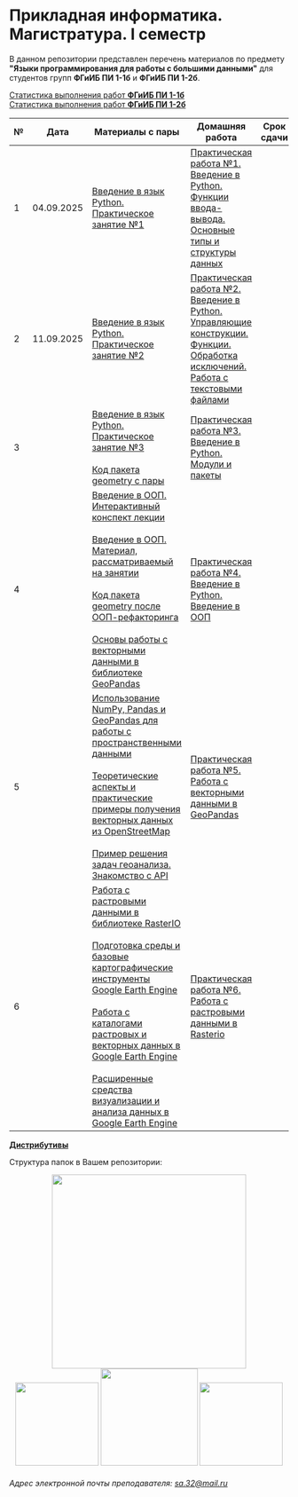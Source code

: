 # Прикладная информатика. Магистратура. I семестр
В данном репозитории представлен перечень материалов по предмету **"Языки программирования для работы с большими данными"** для студентов групп **ФГиИБ ПИ 1-1б** и **ФГиИБ ПИ 1-2б**.

[Статистика выполнения работ **ФГиИБ ПИ 1-1б**](https://docs.google.com/spreadsheets/d/1CVikRlmecWbLVFZJQ3b6dAR56H7_XW263LFuinffXZw/edit?gid=1016233301#gid=1016233301)  
[Статистика выполнения работ **ФГиИБ ПИ 1-2б**](https://docs.google.com/spreadsheets/d/1CVikRlmecWbLVFZJQ3b6dAR56H7_XW263LFuinffXZw/edit?gid=1533910966#gid=1533910966)  

| №   | Дата       | Материалы с пары                     | Домашняя работа                  | Срок сдачи|
|-----|------------|------------------------------------------------|------------------------------------------------|------------|
| 1   | 04.09.2025 | [Введение в язык Python. Практическое занятие №1](https://u.to/lGzsIQ) | [Практическая работа №1. Введение в Python. Функции ввода-вывода. Основные типы и структуры данных](https://colab.research.google.com/drive/12RmNMg7fj3D6-J1rGKPgQuvLstbqbdow?usp=sharing) | |
| 2   | 11.09.2025 | [Введение в язык Python. Практическое занятие №2](https://u.to/Sk4YIQ) | [Практическая работа №2. Введение в Python. Управляющие конструкции. Функции. Обработка исключений. Работа с текстовыми файлами](https://colab.research.google.com/drive/1HAfJDzyrACVf_GOsnBxMH9R-Em9g8GVq?usp=sharing) | |
| 3   |   | [Введение в язык Python. Практическое занятие №3](https://u.to/qJIYIQ)<br><br>[Код пакета geometry с пары](https://u.to/IZIYIQ) | [Практическая работа №3. Введение в Python. Модули и пакеты](https://colab.research.google.com/drive/1eOf96hMjeNojqpC0c-tPSjXTcXdFnBkm?usp=sharing) | |
| 4  |   | [Введение в ООП. Интерактивный конспект лекции](https://u.to/0zdRIQ)<br><br>[Введение в ООП. Материал, рассматриваемый на занятии](https://u.to/wQw3Ig)<br><br>[Код пакета geometry после ООП-рефакторинга](https://u.to/ZIxRIQ)<br><br>[Основы работы с векторными данными в библиотеке GeoPandas](https://u.to/qCswIg) | [Практическая работа №4. Введение в Python. Введение в ООП](https://colab.research.google.com/drive/138SUZ6q_zE7koDMrg8AuttZG7d_C6-TB?usp=sharing) | |
| 5  |   | [Использование NumPy, Pandas и GeoPandas для работы с пространственными данными](https://u.to/rk86Ig)<br><br>[Теоретические аспекты и практические примеры получения векторных данных из OpenStreetMap](https://u.to/9SdwIQ)<br><br>[Пример решения задач геоанализа. Знакомство с API](https://u.to/HT9-IQ) | [Практическая работа №5. Работа с векторными данными в GeoPandas](https://colab.research.google.com/drive/1rBJE7G6-jNp1xxZO3HJOL0qvjmdKx0ue?usp=sharing&clckid=1fcca8c2) | |
| 6  |   | [Работа с растровыми данными в библиотеке RasterIO](https://u.to/4jZwIQ)<br><br>[Подготовка среды и базовые картографические инструменты Google Earth Engine](https://u.to/Ky46Ig)<br><br>[Работа с каталогами растровых и векторных данных в Google Earth Engine](https://u.to/NC46Ig)<br><br>[Расширенные средства визуализации и анализа данных в Google Earth Engine](https://u.to/Qi46Ig) | [Практическая работа №6. Работа с растровыми данными в Rasterio](https://colab.research.google.com/drive/1Z_wmuND2ithj1Ydwh2Pqh5SE3atZOwcn?usp=sharing) | |


[**Дистрибутивы**](https://cloud.mail.ru/public/BXH2/4NZCkgzFS)

Структура папок в Вашем репозитории:
<div id="header" align="center">
<img src="https://github.com/Alexandre77777/python_programming/assets/86152225/b694b141-5ea1-42f8-bd4b-98d9ac1b760c" width="350">
</div>
<div id="header" align="center">
  <img src="https://i.stack.imgur.com/t4m8n.gif" width="150"/>
  <img src="https://media1.giphy.com/media/v1.Y2lkPTc5MGI3NjExYzRibWc2bmY2YWZncGd3cWY2YmoxYmNtNmJnbXphZjJsN2xpMjZ6ayZlcD12MV9pbnRlcm5hbF9naWZfYnlfaWQmY3Q9Zw/wOR94QhwxXdmGJIVEg/giphy.gif" width="175"/>
  <img src="https://media0.giphy.com/media/v1.Y2lkPTc5MGI3NjExdGdoYmNtamZybXRldXU4bjI0ZnFienhodnVtZHVqbzVvNTJ4MXdxYiZlcD12MV9pbnRlcm5hbF9naWZfYnlfaWQmY3Q9Zw/UcK7JalnjCz0k/giphy.gif" width="150"/>
</div>


###### Адрес электронной почты преподавателя: sa.32@mail.ru

